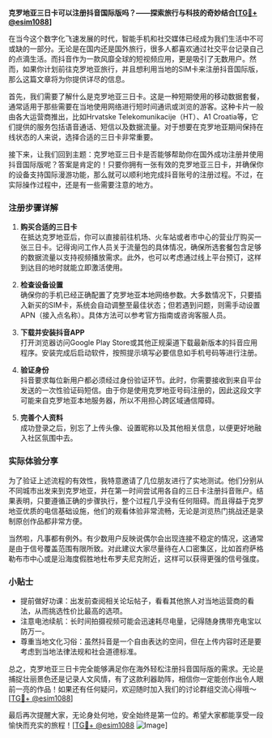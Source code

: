 **克罗地亚三日卡可以注册抖音国际版吗？——探索旅行与科技的奇妙结合[[TG💪+ @esim1088](https://t.me/s/esim1088)]**

在当今这个数字化飞速发展的时代，智能手机和社交媒体已经成为我们生活中不可或缺的一部分。无论是在国内还是国外旅行，很多人都喜欢通过社交平台记录自己的点滴生活。而抖音作为一款风靡全球的短视频应用，更是吸引了无数用户。然而，如果你计划前往克罗地亚旅行，并且想利用当地的SIM卡来注册抖音国际版，那么这篇文章将为你提供详尽的信息。

首先，我们需要了解什么是克罗地亚三日卡。这是一种短期使用的移动数据套餐，通常适用于那些需要在当地使用网络进行短时间通讯或浏览的游客。这种卡片一般由各大运营商推出，比如Hrvatske Telekomunikacije（HT）、A1 Croatia等，它们提供的服务包括语音通话、短信以及数据流量。对于想要在克罗地亚期间保持在线状态的人来说，选择合适的三日卡非常重要。

接下来，让我们回到主题：克罗地亚三日卡是否能够帮助你在国外成功注册并使用抖音国际版呢？答案是肯定的！只要你拥有一张有效的克罗地亚三日卡，并确保你的设备支持国际漫游功能，那么就可以顺利地完成抖音账号的注册过程。不过，在实际操作过程中，还是有一些需要注意的地方。

### 注册步骤详解

1. **购买合适的三日卡**  
   在抵达克罗地亚后，你可以直接前往机场、火车站或者市中心的营业厅购买一张三日卡。记得询问工作人员关于流量包的具体情况，确保所选套餐包含足够的数据流量以支持视频播放需求。此外，也可以考虑通过线上平台预订，这样到达目的地时就能立即激活使用。

2. **检查设备设置**  
   确保你的手机已经正确配置了克罗地亚本地网络参数。大多数情况下，只要插入新买的SIM卡，系统会自动调整至最佳状态；但若遇到问题，则需手动设置APN（接入点名称）。具体方法可以参考官方指南或咨询客服人员。

3. **下载并安装抖音APP**  
   打开浏览器访问Google Play Store或其他正规渠道下载最新版本的抖音应用程序。安装完成后启动软件，按照提示填写必要信息如手机号码等进行注册。

4. **验证身份**  
   抖音要求每位新用户都必须经过身份验证环节。此时，你需要接收到来自平台发送的一次性验证码短信。由于你是使用克罗地亚号码注册的，因此这段文字可能来自克罗地亚本地服务器，所以不用担心跨区域通信障碍。

5. **完善个人资料**  
   成功登录之后，别忘了上传头像、设置昵称以及其他相关信息，以便更好地融入社区氛围中去。

### 实际体验分享

为了验证上述流程的有效性，我特意邀请了几位朋友进行了实地测试。他们分别从不同城市出发来到克罗地亚，并在第一时间尝试用各自的三日卡注册抖音账户。结果表明，只要遵循正确的步骤执行，整个过程几乎没有任何阻碍。而且得益于克罗地亚优质的电信基础设施，他们的观看体验非常流畅，无论是浏览热门挑战还是录制原创作品都非常方便。

当然啦，凡事都有例外。有少数用户反映说偶尔会出现连接不稳定的情况，这通常是由于信号覆盖范围有限所致。对此建议大家尽量待在人口密集区，比如首府萨格勒布市中心或是沿海度假胜地杜布罗夫尼克附近，这样可以获得更强的信号强度。

### 小贴士

- 提前做好功课：出发前查阅相关论坛帖子，看看其他旅人对当地运营商的看法，从而挑选性价比最高的选项。
- 注意电池续航：长时间拍摄视频可能会迅速耗尽电量，记得随身携带充电宝以防万一。
- 尊重当地文化习俗：虽然抖音是一个自由表达的空间，但在上传内容时还是要考虑到当地法律法规和社会道德标准。

总之，克罗地亚三日卡完全能够满足你在海外轻松注册抖音国际版的需求。无论是捕捉壮丽景色还是记录人文风情，有了这款利器助阵，相信你一定能创作出令人眼前一亮的作品！如果还有任何疑问，欢迎随时加入我们的讨论群组交流心得哦～[[TG💪+ @esim1088](https://t.me/s/esim1088)]

最后再次提醒大家，无论身处何地，安全始终是第一位的。希望大家都能享受一段愉快而充实的旅程！[[TG💪+ @esim1088](https://t.me/s/esim1088) ![Image](https://i.postimg.cc/4NQfJmqS/Snipaste-2025-05-13-00-14-12.png)]
